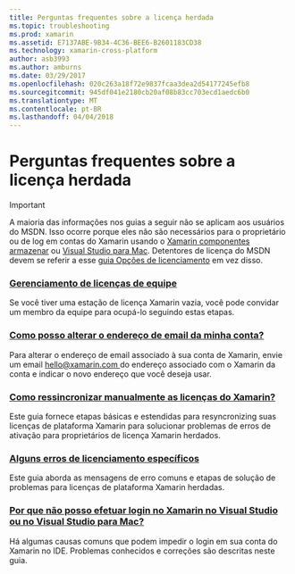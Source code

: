 ```yaml
---
title: Perguntas frequentes sobre a licença herdada
ms.topic: troubleshooting
ms.prod: xamarin
ms.assetid: E7137ABE-9B34-4C36-BEE6-B2601183CD38
ms.technology: xamarin-cross-platform
author: asb3993
ms.author: amburns
ms.date: 03/29/2017
ms.openlocfilehash: 020c263a18f72e9837fcaa3dea2d54177245efb8
ms.sourcegitcommit: 945df041e2180cb20af08b83cc703ecd1aedc6b0
ms.translationtype: MT
ms.contentlocale: pt-BR
ms.lasthandoff: 04/04/2018
---
```

# <a name="legacy-license-frequently-asked-questions"></a>Perguntas frequentes sobre a licença herdada

> [!IMPORTANT]
> A maioria das informações nos guias a seguir não se aplicam aos usuários do MSDN. Isso ocorre porque eles não são necessários para o proprietário ou de log em contas do Xamarin usando o [Xamarin componentes armazenar](https://components.xamarin.com/) ou [Visual Studio para Mac](~/cross-platform/get-started/requirements.md). Detentores de licença do MSDN devem se referir a esse [guia Opções de licenciamento](~/cross-platform/get-started/requirements.md) em vez disso.


### <a name="team-license-managementteam-managementmd"></a>[Gerenciamento de licenças de equipe](team-management.md)
Se você tiver uma estação de licença Xamarin vazia, você pode convidar um membro da equipe para ocupá-lo seguindo estas etapas.

### <a name="how-do-i-change-my-accounts-email-addresschange-emailmd"></a>[Como posso alterar o endereço de email da minha conta?](change-email.md)
Para alterar o endereço de email associado à sua conta de Xamarin, envie um email [ hello@xamarin.com ](mailto:hello@xamarin.com) do endereço associado com o Xamarin da conta e indicar o novo endereço que você deseja usar. 

### <a name="how-do-i-manually-resynchronize-xamarin-licensesresync-licensesmd"></a>[Como ressincronizar manualmente as licenças do Xamarin?](resync-licenses.md)
Este guia fornece etapas básicas e estendidas para resyncronizing suas licenças de plataforma Xamarin para solucionar problemas de erros de ativação para proprietários de licença Xamarin herdados.

### <a name="some-specific-licensing-errorslicensing-errorsmd"></a>[Alguns erros de licenciamento específicos](licensing-errors.md)
Este guia aborda as mensagens de erro comuns e etapas de solução de problemas para licenças de plataforma Xamarin herdadas.

### <a name="why-cant-i-log-into-xamarin-in-visual-studio-or-visual-studio-for-maclogin-troubleshootingmd"></a>[Por que não posso efetuar login no Xamarin no Visual Studio ou no Visual Studio para Mac?](login-troubleshooting.md)
Há algumas causas comuns que podem impedir o login em sua conta do Xamarin no IDE. Problemas conhecidos e correções são descritas neste guia.
